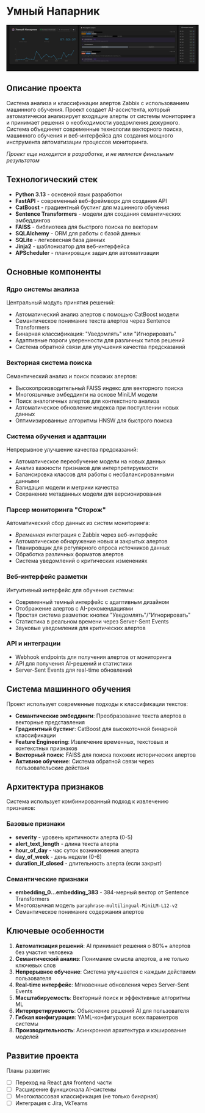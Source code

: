 # Умный Напарник
![Preview](https://github.com/AI-Sheet/ACT-Classificator-AI/blob/main/Photos/Preview.png?raw=true)

## Описание проекта
Система анализа и классификации алертов Zabbix с использованием машинного обучения. Проект создает AI-ассистента, который автоматически анализирует входящие алерты от системы мониторинга и принимает решения о необходимости уведомления дежурного. Система объединяет современные технологии векторного поиска, машинного обучения и веб-интерфейса для создания мощного инструмента автоматизации процессов мониторинга.

*Проект еще находится в разработке, и не является финальным результатом*

## Технологический стек
- **Python 3.13** - основной язык разработки
- **FastAPI** - современный веб-фреймворк для создания API
- **CatBoost** - градиентный бустинг для машинного обучения
- **Sentence Transformers** - модели для создания семантических эмбеддингов
- **FAISS** - библиотека для быстрого поиска по векторам
- **SQLAlchemy** - ORM для работы с базой данных
- **SQLite** - легковесная база данных
- **Jinja2** - шаблонизатор для веб-интерфейса
- **APScheduler** - планировщик задач для автоматизации

## Основные компоненты

### Ядро системы анализа
Центральный модуль принятия решений:
- Автоматический анализ алертов с помощью CatBoost модели
- Семантическое понимание текста алертов через Sentence Transformers
- Бинарная классификация: "Уведомлять" или "Игнорировать"
- Адаптивные пороги уверенности для различных типов решений
- Система обратной связи для улучшения качества предсказаний

### Векторная система поиска
Семантический анализ и поиск похожих алертов:
- Высокопроизводительный FAISS индекс для векторного поиска
- Многоязычные эмбеддинги на основе MiniLM модели
- Поиск аналогичных алертов для контекстного анализа
- Автоматическое обновление индекса при поступлении новых данных
- Оптимизированные алгоритмы HNSW для быстрого поиска

### Система обучения и адаптации
Непрерывное улучшение качества предсказаний:
- Автоматическое переобучение модели на новых данных
- Анализ важности признаков для интерпретируемости
- Балансировка классов для работы с несбалансированными данными
- Валидация модели и метрики качества
- Сохранение метаданных модели для версионирования

### Парсер мониторинга "Сторож"
Автоматический сбор данных из систем мониторинга:
- *Временная* интеграция с Zabbix через веб-интерфейс
- Автоматическое обнаружение новых и закрытых алертов
- Планировщик для регулярного опроса источников данных
- Обработка различных форматов алертов
- Система уведомлений о критических изменениях

### Веб-интерфейс разметки
Интуитивный интерфейс для обучения системы:
- Современный темный интерфейс с адаптивным дизайном
- Отображение алертов с AI-рекомендациями
- Простая система разметки: кнопки "Уведомлять"/"Игнорировать"
- Статистика в реальном времени через Server-Sent Events
- Звуковые уведомления для критических алертов

### API и интеграции
- Webhook endpoints для получения алертов от мониторинга
- API для получения AI-решений и статистики
- Server-Sent Events для real-time обновлений

## Система машинного обучения

Проект использует современные подходы к классификации текстов:
- **Семантические эмбеддинги**: Преобразование текста алертов в векторные представления
- **Градиентный бустинг**: CatBoost для высокоточной бинарной классификации
- **Feature Engineering**: Извлечение временных, текстовых и контекстных признаков
- **Векторный поиск**: FAISS для поиска похожих исторических алертов
- **Активное обучение**: Система обратной связи через пользовательские действия

## Архитектура признаков

Система использует комбинированный подход к извлечению признаков:

### Базовые признаки
- **severity** - уровень критичности алерта (0-5)
- **alert_text_length** - длина текста алерта
- **hour_of_day** - час суток возникновения алерта
- **day_of_week** - день недели (0-6)
- **duration_if_closed** - длительность алерта (если закрыт)

### Семантические признаки
- **embedding_0...embedding_383** - 384-мерный вектор от Sentence Transformers
- Многоязычная модель `paraphrase-multilingual-MiniLM-L12-v2`
- Семантическое понимание содержания алертов

## Ключевые особенности

1. **Автоматизация решений**: AI принимает решения о 80%+ алертов без участия человека
2. **Семантический анализ**: Понимание смысла алертов, а не только ключевых слов
3. **Непрерывное обучение**: Система улучшается с каждым действием пользователя
4. **Real-time интерфейс**: Мгновенные обновления через Server-Sent Events
5. **Масштабируемость**: Векторный поиск и эффективные алгоритмы ML
6. **Интерпретируемость**: Объяснение решений AI для пользователя
7. **Гибкая конфигурация**: YAML-конфигурация всех параметров системы
8. **Производительность**: Асинхронная архитектура и кэширование моделей

## Развитие проекта

Планы развития:
- [ ] Переход на React для frontend части
- [ ] Расширение функционала AI-системы
- [ ] Многоклассовая классификация (не только бинарная)
- [ ] Интеграция с Jira, VkTeams

